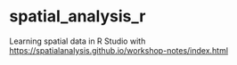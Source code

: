 # spatial_analysis_r
Learning spatial data in R Studio with https://spatialanalysis.github.io/workshop-notes/index.html
